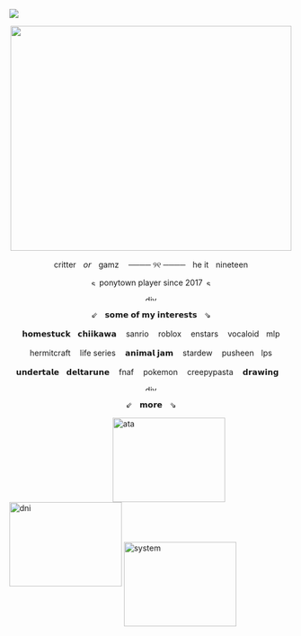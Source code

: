 ![](https://komarev.com/ghpvc/?username=crittco&color=yellow&style=plastic&label=visitors)

<p align="center">
<img src="https://file.garden/Ze-bKFmahEcRvhDw/github/github%20banner.png" width="500" height="400">
</p>

<p align="center">
critterㅤ𝘰𝘳ㅤgamzㅤ ──── ୨୧ ────ㅤhe itㅤnineteen
</p>
<p align="center">
<img width="13" height="12" alt="smile" src="https://github.com/user-attachments/assets/0638481f-bea4-46ef-9ea8-b2c6f3e93fbf" />
 ponytown player since 2017 <img width="13" height="12" alt="smile" src="https://github.com/user-attachments/assets/0638481f-bea4-46ef-9ea8-b2c6f3e93fbf" />
</p>

<p align="center">
<img width="500" height="10" alt="div" src="https://github.com/user-attachments/assets/9f4f6414-711c-4810-8809-e0c38b9ce509" />
</p>

<p align="center">
⇙ㅤ𝘀𝗼𝗺𝗲 𝗼𝗳 𝗺𝘆 𝗶𝗻𝘁𝗲𝗿𝗲𝘀𝘁𝘀ㅤ⇘
</p>
<p align="center">
𝗵𝗼𝗺𝗲𝘀𝘁𝘂𝗰𝗸ㅤ𝗰𝗵𝗶𝗶𝗸𝗮𝘄𝗮 ㅤsanrio ㅤroblox ㅤenstars ㅤvocaloidㅤmlp 
</p>
<p align="center">
hermitcraft ㅤlife series ㅤ𝗮𝗻𝗶𝗺𝗮𝗹 𝗷𝗮𝗺 ㅤstardew ㅤpusheenㅤlps 
</p>
<p align="center">
𝘂𝗻𝗱𝗲𝗿𝘁𝗮𝗹𝗲ㅤ𝗱𝗲𝗹𝘁𝗮𝗿𝘂𝗻𝗲 ㅤfnaf ㅤpokemon ㅤcreepypasta ㅤ𝗱𝗿𝗮𝘄𝗶𝗻𝗴ㅤ 
</p>

<p align="center">
<img width="500" height="10" alt="div" src="https://github.com/user-attachments/assets/9f4f6414-711c-4810-8809-e0c38b9ce509" />
</p>

<p align="center">
⇙ㅤ𝗺𝗼𝗿𝗲ㅤ⇘
 </p>
 
ㅤㅤㅤㅤㅤㅤㅤㅤㅤㅤㅤㅤㅤㅤ [<img align="center" width="200" height="150" alt="ata" src="https://github.com/user-attachments/assets/0194fc33-83b6-480c-a35d-c8bb3f196176" />](https://gamz.atabook.org/) [<img width="200" height="150" alt="dni" src="https://github.com/user-attachments/assets/9c55a944-5849-44c0-a4c6-ab004c4ef82a" />](https://rentry.co/crittsdni) 
[<img align="center" width="200" height="150" alt="system" src="https://github.com/user-attachments/assets/f7e25d6f-f049-4a50-b183-de2338bfc8be" />](https://pluralkit.xyz/f/feyyy)
